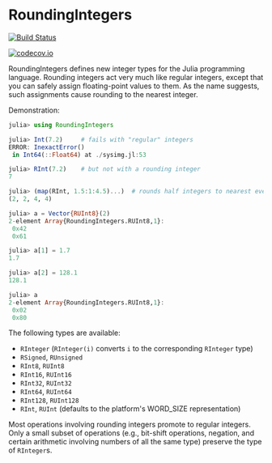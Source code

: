 # RoundingIntegers

[![Build Status](https://travis-ci.org/JuliaMath/RoundingIntegers.jl.svg?branch=master)](https://travis-ci.org/JuliaMath/RoundingIntegers.jl)

[![codecov.io](http://codecov.io/github/JuliaMath/RoundingIntegers.jl/coverage.svg?branch=master)](http://codecov.io/github/JuliaMath/RoundingIntegers.jl?branch=master)

RoundingIntegers defines new integer types for the Julia programming
language. Rounding integers act very much like regular integers,
except that you can safely assign floating-point values to them. As the name
suggests, such assignments cause rounding to the nearest integer.

Demonstration:
```julia
julia> using RoundingIntegers

julia> Int(7.2)     # fails with "regular" integers
ERROR: InexactError()
 in Int64(::Float64) at ./sysimg.jl:53

julia> RInt(7.2)    # but not with a rounding integer
7

julia> (map(RInt, 1.5:1:4.5)...)  # rounds half integers to nearest even 
(2, 2, 4, 4)

julia> a = Vector{RUInt8}(2)
2-element Array{RoundingIntegers.RUInt8,1}:
 0x42
 0x61

julia> a[1] = 1.7
1.7

julia> a[2] = 128.1
128.1

julia> a
2-element Array{RoundingIntegers.RUInt8,1}:
 0x02
 0x80
```

The following types are available:
- `RInteger` (`RInteger(i)` converts `i` to the corresponding `RInteger` type)
- `RSigned`, `RUnsigned`
- `RInt8`, `RUInt8`
- `RInt16`, `RUInt16`
- `RInt32`, `RUInt32`
- `RInt64`, `RUInt64`
- `RInt128`, `RUInt128`
- `RInt`, `RUInt` (defaults to the platform's WORD_SIZE representation)

Most operations involving rounding integers promote to regular
integers. Only a small subset of operations (e.g., bit-shift operations,
negation, and certain arithmetic involving numbers of all the same
type) preserve the type of `RInteger`s.
